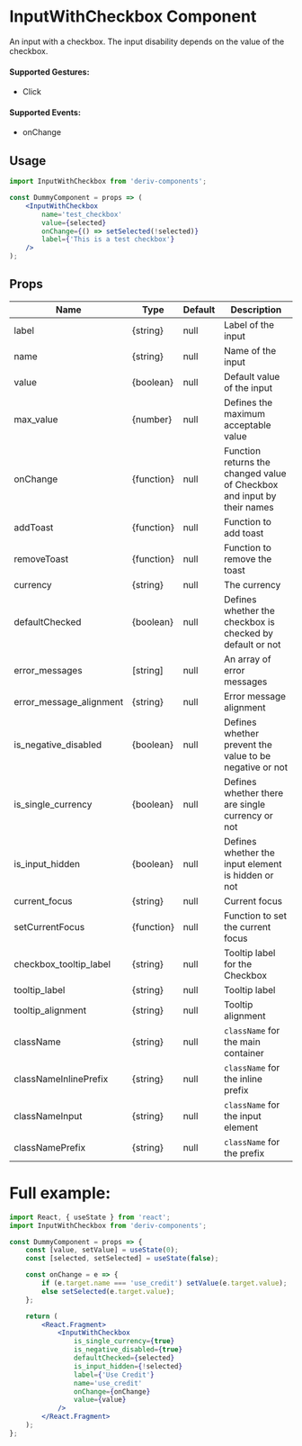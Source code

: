 # InputWithCheckbox Component

An input with a checkbox. The input disability depends on the value of the checkbox.

#### Supported Gestures:

- Click

#### Supported Events:

- onChange

## Usage

```jsx
import InputWithCheckbox from 'deriv-components';

const DummyComponent = props => (
    <InputWithCheckbox
        name='test_checkbox'
        value={selected}
        onChange={() => setSelected(!selected)}
        label={'This is a test checkbox'}
    />
);
```

## Props

| Name                    | Type       | Default | Description                                                             |
| ----------------------- | ---------- | ------- | ----------------------------------------------------------------------- |
| label                   | {string}   | null    | Label of the input                                                      |
| name                    | {string}   | null    | Name of the input                                                       |
| value                   | {boolean}  | null    | Default value of the input                                              |
| max_value               | {number}   | null    | Defines the maximum acceptable value                                    |
| onChange                | {function} | null    | Function returns the changed value of Checkbox and input by their names |
| addToast                | {function} | null    | Function to add toast                                                   |
| removeToast             | {function} | null    | Function to remove the toast                                            |
| currency                | {string}   | null    | The currency                                                            |
| defaultChecked          | {boolean}  | null    | Defines whether the checkbox is checked by default or not               |
| error_messages          | [string]   | null    | An array of error messages                                              |
| error_message_alignment | {string}   | null    | Error message alignment                                                 |
| is_negative_disabled    | {boolean}  | null    | Defines whether prevent the value to be negative or not                 |
| is_single_currency      | {boolean}  | null    | Defines whether there are single currency or not                        |
| is_input_hidden         | {boolean}  | null    | Defines whether the input element is hidden or not                      |
| current_focus           | {string}   | null    | Current focus                                                           |
| setCurrentFocus         | {function} | null    | Function to set the current focus                                       |
| checkbox_tooltip_label  | {string}   | null    | Tooltip label for the Checkbox                                          |
| tooltip_label           | {string}   | null    | Tooltip label                                                           |
| tooltip_alignment       | {string}   | null    | Tooltip alignment                                                       |
| className               | {string}   | null    | `className` for the main container                                      |
| classNameInlinePrefix   | {string}   | null    | `className` for the inline prefix                                       |
| classNameInput          | {string}   | null    | `className` for the input element                                       |
| classNamePrefix         | {string}   | null    | `className` for the prefix                                              |

# Full example:

```jsx
import React, { useState } from 'react';
import InputWithCheckbox from 'deriv-components';

const DummyComponent = props => {
    const [value, setValue] = useState(0);
    const [selected, setSelected] = useState(false);

    const onChange = e => {
        if (e.target.name === 'use_credit') setValue(e.target.value);
        else setSelected(e.target.value);
    };

    return (
        <React.Fragment>
            <InputWithCheckbox
                is_single_currency={true}
                is_negative_disabled={true}
                defaultChecked={selected}
                is_input_hidden={!selected}
                label={'Use Credit'}
                name='use_credit'
                onChange={onChange}
                value={value}
            />
        </React.Fragment>
    );
};
```
